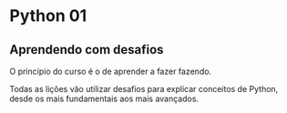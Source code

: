 # Python 01

## Aprendendo com desafios

O princípio do curso é o de aprender a fazer fazendo.

Todas as lições vão utilizar desafios para explicar conceitos de Python, desde os mais fundamentais aos mais avançados.
